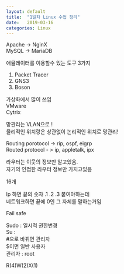 ```yaml
---
layout: default
title:  "1일차 Linux 수업 정리"
date:   2019-03-16 
categories: Linux
---
```



Apache -> NginX  
MySQL -> MariaDB  
  
애뮬레이터를 이용할수 있는 도구 3가지  
1. Packet Tracer  
2. GNS3  
3. Boson  
  
  
가상화에서 많이 쓰임   
VMware  
Cytrix  
  
  
망관리는 VLAN으로 !   
물리적인 위치랑은 상관없이 논리적인 위치로 망관리!   
  
Routing porotocol -> rip, ospf, eigrp  
Routed protocol - > ip, appletalk, ipx  
  
라우터는 이웃의 정보만 알고있음.  
자기의 인접한 라우터 정보만 가지고있음  
  
16개   
  
Ip 하면 끝의 숫자 .1 .2 .3 붙여야하는데  
네트워크하면 끝에 0인 그 자체를 말하는거임  
  
Fail safe  
  
Sudo : 일시적 권한변경  
Su :  
#으로 바뀌면 관리자  
$이면 일반 사용자  
관리자 : root  
  
R(4)W(2)X(1)  



